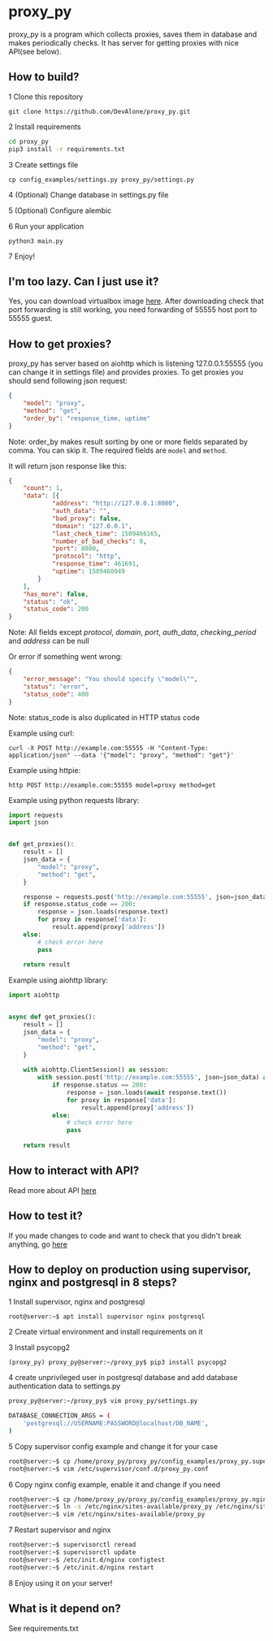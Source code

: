 # proxy_py

proxy_py is a program which collects proxies, saves them in database and makes periodically checks. It has server for getting proxies with nice API(see below). 

## How to build?

1 Clone this repository

`git clone https://github.com/DevAlone/proxy_py.git`

2 Install requirements

```bash
cd proxy_py
pip3 install -r requirements.txt
```

3 Create settings file

`cp config_examples/settings.py proxy_py/settings.py`

4 (Optional) Change database in settings.py file

5 (Optional) Configure alembic

6 Run your application

`python3 main.py`

7 Enjoy!

## I'm too lazy. Can I just use it?

Yes, you can download virtualbox image [here](https://drive.google.com/file/d/1zsuraZVFata5sVDvKa2pqDoB5e67pfYr/view?usp=sharing). After downloading check that port forwarding is still working, you need forwarding of 55555 host port to 55555 guest. 

## How to get proxies?

proxy_py has server based on aiohttp which is listening 127.0.0.1:55555
(you can change it in settings file) and provides proxies.
To get proxies you should send following json request:

```json
{
	"model": "proxy",
	"method": "get",
	"order_by": "response_time, uptime"
}
```

Note: order_by makes result sorting by one or more fields separated by comma.
You can skip it. The required fields are `model` and `method`.

It will return json response like this:

```json
{
	"count": 1,
	"data": [{
			"address": "http://127.0.0.1:8080",
			"auth_data": "",
			"bad_proxy": false,
			"domain": "127.0.0.1",
			"last_check_time": 1509466165,
			"number_of_bad_checks": 0,
			"port": 8080,
			"protocol": "http",
			"response_time": 461691,
			"uptime": 1509460949
		}
	],
	"has_more": false,
	"status": "ok",
	"status_code": 200
}
```

Note: All fields except *protocol*, *domain*, *port*, *auth_data*,
*checking_period* and *address* can be null

Or error if something went wrong:

```json
{
    "error_message": "You should specify \"model\"",
    "status": "error",
    "status_code": 400
}
```

Note: status_code is also duplicated in HTTP status code

Example using curl:

`curl -X POST http://example.com:55555 -H "Content-Type: application/json" --data '{"model": "proxy", "method": "get"}'`

Example using httpie:

`http POST http://example.com:55555 model=proxy method=get`

Example using python requests library:

```python
import requests
import json


def get_proxies():
    result = []
    json_data = {
        "model": "proxy",
        "method": "get",
    }

    response = requests.post('http://example.com:55555', json=json_data)
    if response.status_code == 200:
        response = json.loads(response.text)
        for proxy in response['data']:
            result.append(proxy['address'])
    else:
        # check error here
        pass
    
    return result
```
Example using aiohttp library:

```python
import aiohttp


async def get_proxies():
    result = []
    json_data = {
        "model": "proxy",
        "method": "get",
    }
    
    with aiohttp.ClientSession() as session:
        with session.post('http://example.com:55555', json=json_data) as response:
            if response.status == 200:
                response = json.loads(await response.text())
                for proxy in response['data']:
                    result.append(proxy['address'])
            else:
                # check error here
                pass
                
    return result
```

## How to interact with API?

Read more about API  [here](https://github.com/DevAlone/proxy_py/tree/master/docs/API.md)

## How to test it?

If you made changes to code and want to check that you didn't break
anything, go [here](https://github.com/DevAlone/proxy_py/tree/master/docs/tests.md)

## How to deploy on production using supervisor, nginx and postgresql in 8 steps?

1 Install supervisor, nginx and postgresql

`root@server:~$ apt install supervisor nginx postgresql`

2 Create virtual environment and install requirements on it

3 Install psycopg2

`(proxy_py) proxy_py@server:~/proxy_py$ pip3 install psycopg2`

4 create unprivileged user in postgresql database and add database authentication data to settings.py

```bash
proxy_py@server:~/proxy_py$ vim proxy_py/settings.py
```

```bash
DATABASE_CONNECTION_ARGS = (
    'postgresql://USERNAME:PASSWORD@localhost/DB_NAME',
)
```

5 Copy supervisor config example and change it for your case

```bash
root@server:~$ cp /home/proxy_py/proxy_py/config_examples/proxy_py.supervisor.conf /etc/supervisor/conf.d/proxy_py.conf
root@server:~$ vim /etc/supervisor/conf.d/proxy_py.conf
```

6 Copy nginx config example, enable it and change if you need

```bash
root@server:~$ cp /home/proxy_py/proxy_py/config_examples/proxy_py.nginx.conf /etc/nginx/sites-available/proxy_py
root@server:~$ ln -s /etc/nginx/sites-available/proxy_py /etc/nginx/sites-enabled/
root@server:~$ vim /etc/nginx/sites-available/proxy_py
```

7 Restart supervisor and nginx

```bash
root@server:~$ supervisorctl reread
root@server:~$ supervisorctl update
root@server:~$ /etc/init.d/nginx configtest
root@server:~$ /etc/init.d/nginx restart
```

8 Enjoy using it on your server!

## What is it depend on?

See requirements.txt
